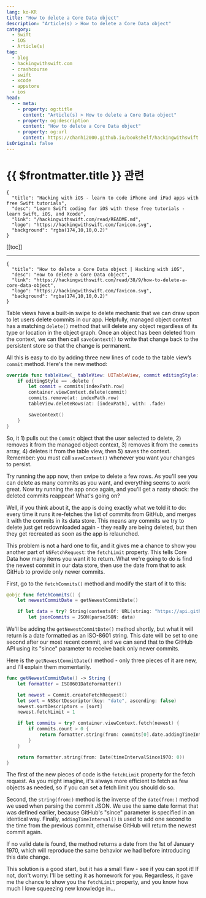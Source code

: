 ```yaml
---
lang: ko-KR
title: "How to delete a Core Data object"
description: "Article(s) > How to delete a Core Data object"
category:
  - Swift
  - iOS
  - Article(s)
tag: 
  - blog
  - hackingwithswift.com
  - crashcourse
  - swift
  - xcode
  - appstore
  - ios  
head:
  - - meta:
    - property: og:title
      content: "Article(s) > How to delete a Core Data object"
    - property: og:description
      content: "How to delete a Core Data object"
    - property: og:url
      content: https://chanhi2000.github.io/bookshelf/hackingwithswift.com/read/38/09-how-to-delete-a-core-data-object.html
isOriginal: false
---
```


# {{ $frontmatter.title }} 관련

```component VPCard
{
  "title": "Hacking with iOS - learn to code iPhone and iPad apps with free Swift tutorials",
  "desc": "Learn Swift coding for iOS with these free tutorials - learn Swift, iOS, and Xcode",
  "link": "/hackingwithswift.com/read/README.md",
  "logo": "https://hackingwithswift.com/favicon.svg",
  "background": "rgba(174,10,10,0.2)"
}
```

[[toc]]

---

```component VPCard
{
  "title": "How to delete a Core Data object | Hacking with iOS",
  "desc": "How to delete a Core Data object",
  "link": "https://hackingwithswift.com/read/38/9/how-to-delete-a-core-data-object",
  "logo": "https://hackingwithswift.com/favicon.svg",
  "background": "rgba(174,10,10,0.2)"
}
```

Table views have a built-in swipe to delete mechanic that we can draw upon to let users delete commits in our app. Helpfully, managed object context has a matching `delete()` method that will delete any object regardless of its type or location in the object graph. Once an object has been deleted from the context, we can then call `saveContext()` to write that change back to the persistent store so that the change is permanent.

All this is easy to do by adding three new lines of code to the table view’s `commit` method. Here's the new method:

```swift
override func tableView(_ tableView: UITableView, commit editingStyle: UITableViewCellEditingStyle, forRowAt indexPath: IndexPath) {
    if editingStyle == .delete {
        let commit = commits[indexPath.row]
        container.viewContext.delete(commit)
        commits.remove(at: indexPath.row)
        tableView.deleteRows(at: [indexPath], with: .fade)

        saveContext()
    }
}
```

So, it 1) pulls out the `Commit` object that the user selected to delete, 2) removes it from the managed object context, 3) removes it from the `commits` array, 4) deletes it from the table view, then 5) saves the context. Remember: you must call `saveContext()` whenever you want your changes to persist.

Try running the app now, then swipe to delete a few rows. As you'll see you can delete as many commits as you want, and everything seems to work great. Now try running the app once again, and you'll get a nasty shock: the deleted commits reappear! What's going on?

Well, if you think about it, the app is doing exactly what we told it to do: every time it runs it re-fetches the list of commits from GitHub, and merges it with the commits in its data store. This means any commits we try to delete just get redownloaded again - they really are being deleted, but then they get recreated as soon as the app is relaunched.

This problem is not a hard one to fix, and it gives me a chance to show you another part of `NSFetchRequest`: the `fetchLimit` property. This tells Core Data how many items you want it to return. What we're going to do is find the newest commit in our data store, then use the date from that to ask GitHub to provide only newer commits.

First, go to the `fetchCommits()` method and modify the start of it to this:

```swift
@objc func fetchCommits() {
    let newestCommitDate = getNewestCommitDate()

    if let data = try? String(contentsOf: URL(string: "https://api.github.com/repos/apple/swift/commits?per_page=100&amp;since=\(newestCommitDate)")!) {
        let jsonCommits = JSON(parseJSON: data)
```

We'll be adding the `getNewestCommitDate()` method shortly, but what it will return is a date formatted as an ISO-8601 string. This date will be set to one second after our most recent commit, and we can send that to the GitHub API using its "since" parameter to receive back only newer commits.

Here is the `getNewestCommitDate()` method - only three pieces of it are new, and I'll explain them momentarily.

```swift
func getNewestCommitDate() -> String {
    let formatter = ISO8601DateFormatter()

    let newest = Commit.createFetchRequest()
    let sort = NSSortDescriptor(key: "date", ascending: false)
    newest.sortDescriptors = [sort]
    newest.fetchLimit = 1

    if let commits = try? container.viewContext.fetch(newest) {
        if commits.count > 0 {
            return formatter.string(from: commits[0].date.addingTimeInterval(1))
        }
    }

    return formatter.string(from: Date(timeIntervalSince1970: 0))
}
```

The first of the new pieces of code is the `fetchLimit` property for the fetch request. As you might imagine, it's always more efficient to fetch as few objects as needed, so if you can set a fetch limit you should do so.

Second, the `string(from:)` method is the inverse of the `date(from:)` method we used when parsing the commit JSON. We use the same date format that was defined earlier, because GitHub's "since" parameter is specified in an identical way. Finally, `addingTimeInterval()` is used to add one second to the time from the previous commit, otherwise GitHub will return the newest commit again.

If no valid date is found, the method returns a date from the 1st of January 1970, which will reproduce the same behavior we had before introducing this date change.

This solution is a good start, but it has a small flaw - see if you can spot it! If not, don't worry: I'll be setting it as homework for you. Regardless, it gave me the chance to show you the `fetchLimit` property, and you know how much I love squeezing new knowledge in…

